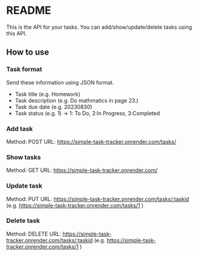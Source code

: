 # README

This is the API for your tasks.
You can add/show/update/delete tasks using this API.

## How to use

### Task format

Send these information using JSON format.

* Task title (e.g. Homework)
* Task description (e.g. Do mathmatics in page 23.)
* Task due date (e.g. 20230830)
* Task status (e.g. 1) -> 1: To Do, 2:In Progress, 3:Completed

### Add task

Method: POST
URL: https://simple-task-tracker.onrender.com/tasks/

### Show tasks
Method: GET
URL: https://simple-task-tracker.onrender.com/

### Update task
Method: PUT
URL: https://simple-task-tracker.onrender.com/tasks/:taskid
(e.g. https://simple-task-tracker.onrender.com/tasks/1 )

### Delete task
Method: DELETE
URL: https://simple-task-tracker.onrender.com/tasks/:taskid
(e.g. https://simple-task-tracker.onrender.com/tasks/1 )